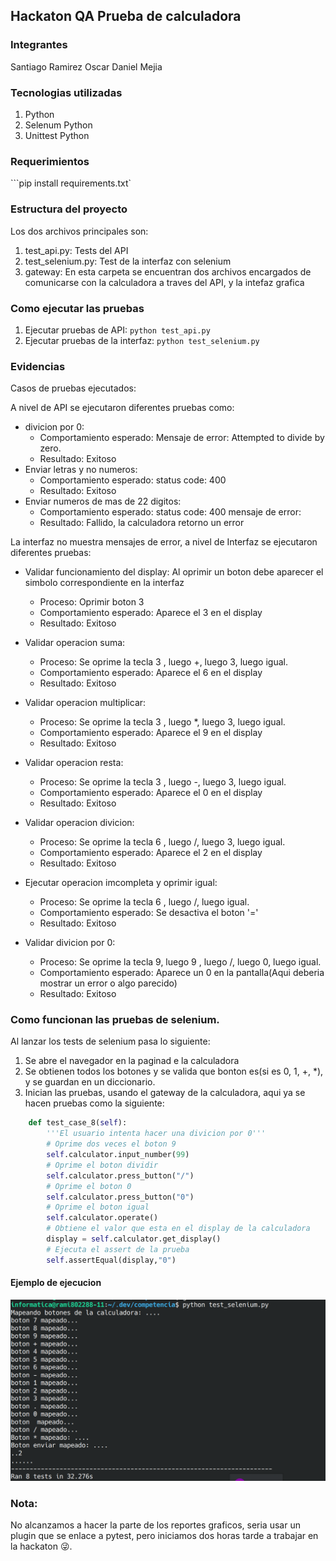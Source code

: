 

## Hackaton QA Prueba de calculadora

### Integrantes

Santiago Ramirez
Oscar Daniel Mejia


### Tecnologias utilizadas

1. Python
2. Selenum Python
2. Unittest Python

### Requerimientos

```pip install requirements.txt`


### Estructura del proyecto
Los dos archivos principales son:
1. test_api.py: Tests del API
2. test_selenium.py: Test de la interfaz con selenium
3. gateway: En esta carpeta se encuentran dos archivos encargados de comunicarse con la calculadora a traves del API, y la intefaz grafica

### Como ejecutar las pruebas

1. Ejecutar pruebas de API: `python test_api.py`
1. Ejecutar pruebas de la interfaz: `python test_selenium.py`


### Evidencias

Casos de pruebas ejecutados:

A nivel de API se ejecutaron diferentes pruebas como:
-  divicion por 0:
    - Comportamiento esperado:
        Mensaje de error: Attempted to divide by zero.
    - Resultado: Exitoso
-  Enviar letras y no numeros:
    - Comportamiento esperado:
        status code: 400
    - Resultado: Exitoso
-  Enviar numeros de mas de 22 digitos:
    - Comportamiento esperado:
        status code: 400
        mensaje de error: 
    - Resultado: Fallido, la calculadora retorno un error




La interfaz no muestra mensajes de error, a nivel de Interfaz se ejecutaron diferentes pruebas:

-  Validar funcionamiento del display: Al oprimir un boton debe aparecer el simbolo correspondiente en la interfaz
    - Proceso: Oprimir boton 3
    - Comportamiento esperado: Aparece el 3 en el display
    - Resultado: Exitoso
-  Validar operacion suma: 
    - Proceso: Se oprime la tecla 3 , luego +, luego 3, luego igual.
    - Comportamiento esperado: Aparece el 6 en el display
    - Resultado: Exitoso

-  Validar operacion multiplicar: 
    - Proceso: Se oprime la tecla 3 , luego *, luego 3, luego igual.
    - Comportamiento esperado: Aparece el 9 en el display
    - Resultado: Exitoso

-  Validar operacion resta: 
    - Proceso: Se oprime la tecla 3 , luego -, luego 3, luego igual.
    - Comportamiento esperado: Aparece el 0 en el display
    - Resultado: Exitoso


-  Validar operacion divicion: 
    - Proceso: Se oprime la tecla 6 , luego /, luego 3, luego igual.
    - Comportamiento esperado: Aparece el 2 en el display
    - Resultado: Exitoso

-  Ejecutar operacion imcompleta y oprimir igual: 
    - Proceso: Se oprime la tecla 6 , luego /, luego igual.
    - Comportamiento esperado: Se desactiva el boton '='
    - Resultado: Exitoso
-  Validar  divicion por 0: 
    - Proceso: Se oprime la tecla 9, luego 9  , luego /, luego 0, luego igual.
    - Comportamiento esperado: Aparece un 0 en la pantalla(Aqui deberia mostrar un error o algo parecido)
    - Resultado: Exitoso


### Como funcionan las pruebas de selenium.

Al lanzar los tests de selenium pasa lo siguiente:

1. Se abre el navegador en la paginad e la calculadora
2. Se obtienen todos los botones y se valida que bonton es(si es 0, 1, +, *), y se guardan en un diccionario.
3. Inician las pruebas, usando el gateway de la calculadora, aqui ya se hacen pruebas como la siguiente:

```py
    def test_case_8(self):
        '''El usuario intenta hacer una divicion por 0'''
        # Oprime dos veces el boton 9
        self.calculator.input_number(99)
        # Oprime el boton dividir
        self.calculator.press_button("/")
        # Oprime el boton 0
        self.calculator.press_button("0")
        # Oprime el boton igual
        self.calculator.operate()
        # Obtiene el valor que esta en el display de la calculadora
        display = self.calculator.get_display()
        # Ejecuta el assert de la prueba
        self.assertEqual(display,"0") 
```
#### Ejemplo de ejecucion

![result_selenium](./docs/selenium_result.png)



### Nota:

No alcanzamos a hacer la parte de los reportes graficos, seria usar un plugin que se enlace a pytest, pero iniciamos dos horas tarde a trabajar en la hackaton 😜.